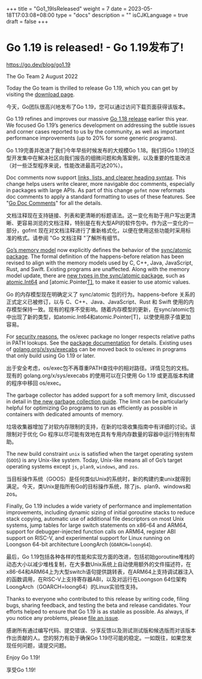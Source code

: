 +++
title = "Go1_19IsReleased"
weight = 7
date = 2023-05-18T17:03:08+08:00
type = "docs"
description = ""
isCJKLanguage = true
draft = false
+++

# Go 1.19 is released! - Go 1.19发布了!

https://go.dev/blog/go1.19

The Go Team
2 August 2022

Today the Go team is thrilled to release Go 1.19, which you can get by visiting the [download page](https://go.dev/dl/).

今天，Go团队很高兴地发布了Go 1.19，您可以通过访问下载页面获得该版本。

Go 1.19 refines and improves our massive [Go 1.18 release](https://go.dev/blog/go1.18) earlier this year. We focused Go 1.19’s generics development on addressing the subtle issues and corner cases reported to us by the community, as well as important performance improvements (up to 20% for some generic programs).

Go 1.19完善并改进了我们今年早些时候发布的大规模Go 1.18。我们将Go 1.19的泛型开发集中在解决社区向我们报告的细微问题和角落案例，以及重要的性能改进（对一些泛型程序来说，性能改进最高可达20%）。

Doc comments now support [links, lists, and clearer heading syntax](https://go.dev/doc/comment). This change helps users write clearer, more navigable doc comments, especially in packages with large APIs. As part of this change `gofmt` now reformats doc comments to apply a standard formatting to uses of these features. See "[Go Doc Comments](https://go.dev/doc/comment)" for all the details.

文档注释现在支持链接、列表和更清晰的标题语法。这一变化有助于用户写出更清晰、更容易浏览的文档注释，特别是在有大型API的软件包中。作为这一变化的一部分，gofmt 现在对文档注释进行了重新格式化，以便在使用这些功能时采用标准的格式。请参阅 "Go 文档注释 "了解所有细节。

[Go’s memory model](https://go.dev/ref/mem) now explicitly defines the behavior of the [sync/atomic package](https://go.dev/pkg/sync/atomic/). The formal definition of the happens-before relation has been revised to align with the memory models used by C, C++, Java, JavaScript, Rust, and Swift. Existing programs are unaffected. Along with the memory model update, there are [new types in the sync/atomic package](https://go.dev/doc/go1.19#atomic_types), such as [atomic.Int64](https://go.dev/pkg/sync/atomic/#Int64) and [atomic.Pointer[T\]](https://go.dev/pkg/sync/atomic/#Pointer), to make it easier to use atomic values.

Go 的内存模型现在明确定义了 sync/atomic 包的行为。happens-before 关系的正式定义已被修订，以与 C、C++、Java、JavaScript、Rust 和 Swift 使用的内存模型保持一致。现有的程序不受影响。随着内存模型的更新，在sync/atomic包中出现了新的类型，如atomic.Int64和atomic.Pointer[T]，以使使用原子值更加容易。

For [security reasons](https://go.dev/blog/path-security), the os/exec package no longer respects relative paths in PATH lookups. See the [package documentation](https://go.dev/pkg/os/exec/#hdr-Executables_in_the_current_directory) for details. Existing uses of [golang.org/x/sys/execabs](https://pkg.go.dev/golang.org/x/sys/execabs) can be moved back to os/exec in programs that only build using Go 1.19 or later.

出于安全考虑，os/exec包不再尊重PATH查找中的相对路径。详情见包的文档。现有的 golang.org/x/sys/execabs 的使用可以在只使用 Go 1.19 或更高版本构建的程序中移回 os/exec。

The garbage collector has added support for a soft memory limit, discussed in detail in [the new garbage collection guide](https://go.dev/doc/gc-guide#Memory_limit). The limit can be particularly helpful for optimizing Go programs to run as efficiently as possible in containers with dedicated amounts of memory.

垃圾收集器增加了对软内存限制的支持，在新的垃圾收集指南中有详细的讨论。该限制对于优化 Go 程序以尽可能有效地在具有专用内存数量的容器中运行特别有帮助。

The new build constraint `unix` is satisfied when the target operating system (`GOOS`) is any Unix-like system. Today, Unix-like means all of Go’s target operating systems except `js`, `plan9`, `windows`, and `zos`.

当目标操作系统（GOOS）是任何类似Unix的系统时，新的构建约束unix就得到满足。今天，类Unix是指所有Go的目标操作系统，除了js、plan9、windows和zos。

Finally, Go 1.19 includes a wide variety of performance and implementation improvements, including dynamic sizing of initial goroutine stacks to reduce stack copying, automatic use of additional file descriptors on most Unix systems, jump tables for large switch statements on x86-64 and ARM64, support for debugger-injected function calls on ARM64, register ABI support on RISC-V, and experimental support for Linux running on Loongson 64-bit architecture LoongArch (`GOARCH=loong64`).

最后，Go 1.19包括各种各样的性能和实现方面的改进，包括初始goroutine堆栈的动态大小以减少堆栈复制，在大多数Unix系统上自动使用额外的文件描述符，在x86-64和ARM64上为大型switch语句提供跳转表，在ARM64上支持调试器注入的函数调用，在RISC-V上支持寄存器ABI，以及对运行在Loongson 64位架构LoongArch（GOARCH=loong64）的Linux实验性支持。

Thanks to everyone who contributed to this release by writing code, filing bugs, sharing feedback, and testing the beta and release candidates. Your efforts helped to ensure that Go 1.19 is as stable as possible. As always, if you notice any problems, please [file an issue](https://go.dev/issue/new).

感谢所有通过编写代码、提交错误、分享反馈以及测试测试版和候选版而对该版本作出贡献的人。您的努力有助于确保Go 1.19尽可能的稳定。一如既往，如果您发现任何问题，请提交问题。

Enjoy Go 1.19!

享受Go 1.19!
